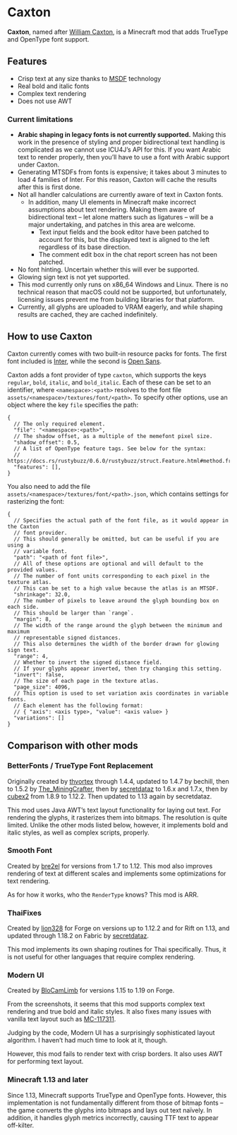 # Caxton

**Caxton**, named after [William Caxton], is a Minecraft mod that adds TrueType and OpenType font support.

## Features

* Crisp text at any size thanks to [MSDF] technology
* Real bold and italic fonts
* Complex text rendering
* Does not use AWT

### Current limitations

* **Arabic shaping in legacy fonts is not currently supported.** Making this work in the presence of styling and proper
  bidirectional text handling is complicated as we cannot use ICU4J’s API for this. If you want Arabic text to render
  properly, then you’ll have to use a font with Arabic support under Caxton.
* Generating MTSDFs from fonts is expensive; it takes about 3 minutes to load 4 families of Inter. For this reason,
  Caxton will cache the results after this is first done.
* Not all handler calculations are currently aware of text in Caxton fonts.
    * In addition, many UI elements in Minecraft make incorrect assumptions about text rendering. Making them aware of
      bidirectional text – let alone matters such as ligatures – will be a major undertaking, and patches in this area
      are welcome.
        * Text input fields and the book editor have been patched to account for this, but the displayed text is aligned
          to the left regardless of its base direction.
        * The comment edit box in the chat report screen has not been patched.
* No font hinting. Uncertain whether this will ever be supported.
* Glowing sign text is not yet supported.
* This mod currently only runs on x86_64 Windows and Linux. There is no technical reason that macOS could not be
  supported,
  but unfortunately, licensing issues prevent me from building libraries for that platform.
* Currently, all glyphs are uploaded to VRAM eagerly, and while shaping results are cached, they are cached
  indefinitely.

## How to use Caxton

Caxton currently comes with two built-in resource packs for fonts. The first font included is [Inter], while the second
is [Open Sans].

Caxton adds a font provider of type `caxton`, which supports the keys `regular`, `bold`, `italic`, and `bold_italic`.
Each of these can be set to an identifier, where `<namespace>:<path>` resolves
to the font file `assets/<namespace>/textures/font/<path>`. To specify other options, use an object where the
key `file` specifies the path:

```json5
{
  // The only required element.
  "file": "<namespace>:<path>",
  // The shadow offset, as a multiple of the memefont pixel size.
  "shadow_offset": 0.5,
  // A list of OpenType feature tags. See below for the syntax:
  // https://docs.rs/rustybuzz/0.6.0/rustybuzz/struct.Feature.html#method.from_str
  "features": [],
}
```

You also need to add the file `assets/<namespace>/textures/font/<path>.json`, which contains settings for
rasterizing the font:

```json5
{
  // Specifies the actual path of the font file, as it would appear in the Caxton
  // font provider.
  // This should generally be omitted, but can be useful if you are using a
  // variable font.
  "path": "<path of font file>",
  // All of these options are optional and will default to the provided values.
  // The number of font units corresponding to each pixel in the texture atlas.
  // This can be set to a high value because the atlas is an MTSDF.
  "shrinkage": 32.0,
  // The number of pixels to leave around the glyph bounding box on each side.
  // This should be larger than `range`.
  "margin": 8,
  // The width of the range around the glyph between the minimum and maximum
  // representable signed distances.
  // This also determines the width of the border drawn for glowing sign text.
  "range": 4,
  // Whether to invert the signed distance field.
  // If your glyphs appear inverted, then try changing this setting.
  "invert": false,
  // The size of each page in the texture atlas.
  "page_size": 4096,
  // This option is used to set variation axis coordinates in variable fonts.
  // Each element has the following format:
  // { "axis": <axis type>, "value": <axis value> }
  "variations": []
}
```

[William Caxton]: https://en.wikipedia.org/wiki/William_Caxton

[MSDF]: https://github.com/Chlumsky/msdfgen

[Inter]: https://github.com/rsms/inter

[Open Sans]: https://github.com/googlefonts/opensans

## Comparison with other mods

### BetterFonts / TrueType Font Replacement

Originally created by [thvortex] through 1.4.4, updated to 1.4.7 by bechill, then to 1.5.2 by [The_MiningCrafter], then
by [secretdataz] to 1.6.x and 1.7.x, then by [cubex2] from 1.8.9 to 1.12.2. Then updated to 1.13 again by secretdataz.

This mod uses Java AWT’s text layout functionality for laying out text. For rendering the glyphs, it rasterizes them
into bitmaps. The resolution is quite limited. Unlike the other mods listed below, however, it implements bold and
italic styles, as well as complex scripts, properly.

[thvortex]: https://github.com/thvortex/BetterFonts

[The_MiningCrafter]: https://www.minecraftforum.net/forums/mapping-and-modding-java-edition/minecraft-mods/1287298-1-5-1-betterfonts-make-your-minecraft-chat-text

[secretdataz]: https://github.com/secretdataz/BetterFonts

[cubex2]: https://github.com/cubex2/BetterFonts

### Smooth Font

Created by [bre2el] for versions from 1.7 to 1.12. This mod also improves rendering of text at different scales and
implements some optimizations for text rendering.

As for how it works, who the `RenderType` knows? This mod is ARR.

[bre2el]: https://www.curseforge.com/minecraft/mc-mods/smooth-font

### ThaiFixes

Created by [lion328] for Forge on versions up to 1.12.2 and for Rift on 1.13, and updated through 1.18.2 on Fabric
by [secretdataz][secretdataz2].

This mod implements its own shaping routines for Thai specifically. Thus, it is not useful for other languages that
require complex rendering.

[lion328]: https://github.com/lion328/thaifixes

[secretdataz2]: https://github.com/secretdataz/ThaiFixes-Fabric

### Modern UI

Created by [BloCamLimb] for versions 1.15 to 1.19 on Forge.

From the screenshots, it seems that this mod supports complex text rendering and true bold and italic styles. It also
fixes many issues with vanilla text layout such as [MC-117311].

Judging by the code, Modern UI has a surprisingly sophisticated layout algorithm. I haven’t had much time to look at it,
though.

However, this mod fails to render text with crisp borders. It also uses AWT for performing text layout.

[BloCamLimb]: https://github.com/BloCamLimb/ModernUI

[MC-117311]: https://bugs.mojang.com/browse/MC-117311

### Minecraft 1.13 and later

Since 1.13, Minecraft supports TrueType and OpenType fonts. However, this implementation is not fundamentally different
from those of bitmap fonts – the game converts the glyphs into bitmaps and lays out text naïvely. In addition, it
handles glyph metrics incorrectly, causing TTF text to appear off-kilter.
